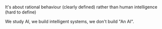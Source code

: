 It's about rational behaviour (clearly defined) rather than human intelligence (hard to define)

We study AI, we build intelligent systems, we don't build "An AI".